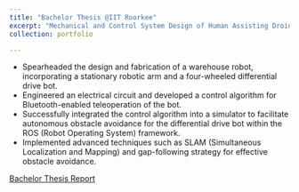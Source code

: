 ```yaml
---
title: "Bachelor Thesis @IIT Roorkee"
excerpt: "Mechanical and Control System Design of Human Assisting Droid<br/><img src='/images/BTP.png'>"
collection: portfolio

---
```


* Spearheaded the design and fabrication of a warehouse robot, incorporating a stationary robotic arm and a four-wheeled differential drive bot.
* Engineered an electrical circuit and developed a control algorithm for Bluetooth-enabled teleoperation of the bot.
* Successfully integrated the control algorithm into a simulator to facilitate autonomous obstacle avoidance for the differential drive bot within the ROS (Robot Operating System) framework.
* Implemented advanced techniques such as SLAM (Simultaneous Localization and Mapping) and gap-following strategy for effective obstacle avoidance.

[Bachelor Thesis Report](http://JayantTeotia16.github.io/files/BTP_Report.pdf) 

